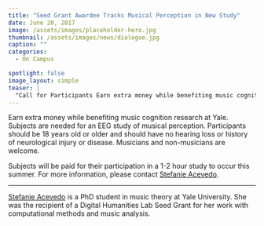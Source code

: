 ```yaml
---
title: "Seed Grant Awardee Tracks Musical Perception in New Study"
date: June 20, 2017
image: /assets/images/placeholder-hero.jpg
thumbnail: /assets/images/news/dialogue.jpg
caption: ""
categories: 
  - On Campus

spotlight: false 
image_layout: simple
teaser: |
  "Call for Participants Earn extra money while benefiting music cognition research at Yale. Subjects are needed for an EEG study of musical perception. Participants should be 18 years old or older and..."
---
```

   
Earn extra money while benefiting music cognition research at Yale. Subjects are needed for an EEG study of musical perception. Participants should be 18 years old or older and should have no hearing loss or history of neurological injury or disease. Musicians and non-musicians are welcome.
    
Subjects will be paid for their participation in a 1-2 hour study to occur this summer. For more information, please contact [Stefanie Acevedo](mailto:stefanie.acevedo@yale.edu).
    
---

[Stefanie Acevedo](http://yalemusic.yale.edu/people/stefanie-acevedo) is a PhD student in music theory at Yale University. She was the recipient of a Digital Humanities Lab Seed Grant for her work with computational methods and music analysis.